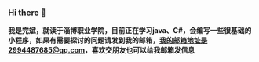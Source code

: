 ### Hi there 👋
**我是完斌，就读于淄博职业学院，目前正在学习java、C#，会编写一些很基础的小程序，如果有需要探讨的问题请发到我的邮箱，我的邮箱地址是2994487685@qq.com，喜欢交朋友也可以给我邮箱发信息**

